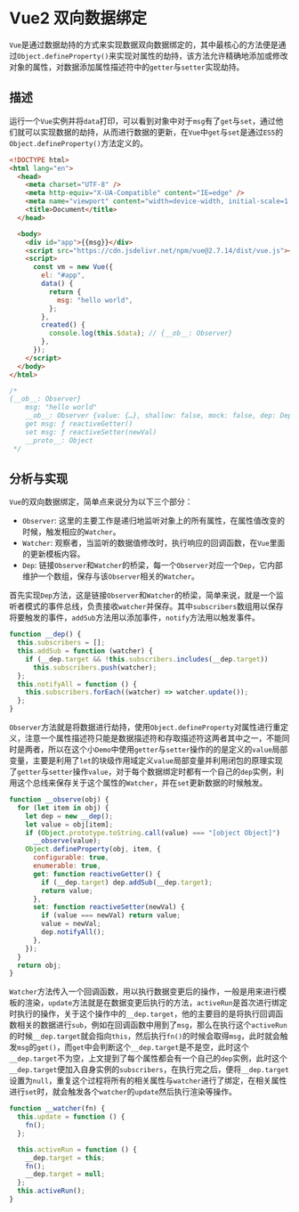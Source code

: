 # Vue2 双向数据绑定

`Vue`是通过数据劫持的方式来实现数据双向数据绑定的，其中最核心的方法便是通过`Object.defineProperty()`来实现对属性的劫持，该方法允许精确地添加或修改对象的属性，对数据添加属性描述符中的`getter`与`setter`实现劫持。

## 描述

运行一个`Vue`实例并将`data`打印，可以看到对象中对于`msg`有了`get`与`set`，通过他们就可以实现数据的劫持，从而进行数据的更新，在`Vue`中`get`与`set`是通过`ES5`的`Object.defineProperty()`方法定义的。

```html
<!DOCTYPE html>
<html lang="en">
  <head>
    <meta charset="UTF-8" />
    <meta http-equiv="X-UA-Compatible" content="IE=edge" />
    <meta name="viewport" content="width=device-width, initial-scale=1.0" />
    <title>Document</title>
  </head>

  <body>
    <div id="app">{{msg}}</div>
    <script src="https://cdn.jsdelivr.net/npm/vue@2.7.14/dist/vue.js"></script>
    <script>
      const vm = new Vue({
        el: "#app",
        data() {
          return {
            msg: "hello world",
          };
        },
        created() {
          console.log(this.$data); // {__ob__: Observer}
        },
      });
    </script>
  </body>
</html>
```

```js
/*
{__ob__: Observer}
    msg: "hello world"
    __ob__: Observer {value: {…}, shallow: false, mock: false, dep: Dep, vmCount: 1}
    get msg: ƒ reactiveGetter()
    set msg: ƒ reactiveSetter(newVal)
    __proto__: Object
 */
```

## 分析与实现

`Vue`的双向数据绑定，简单点来说分为以下三个部分：

- `Observer`: 这里的主要工作是递归地监听对象上的所有属性，在属性值改变的时候，触发相应的`Watcher`。
- `Watcher`: 观察者，当监听的数据值修改时，执行响应的回调函数，在`Vue`里面的更新模板内容。
- `Dep`: 链接`Observer`和`Watcher`的桥梁，每一个`Observer`对应一个`Dep`，它内部维护一个数组，保存与该`Observer`相关的`Watcher`。

首先实现`Dep`方法，这是链接`Observer`和`Watcher`的桥梁，简单来说，就是一个监听者模式的事件总线，负责接收`watcher`并保存。其中`subscribers`数组用以保存将要触发的事件，`addSub`方法用以添加事件，`notify`方法用以触发事件。

```javascript
function __dep() {
  this.subscribers = [];
  this.addSub = function (watcher) {
    if (__dep.target && !this.subscribers.includes(__dep.target))
      this.subscribers.push(watcher);
  };
  this.notifyAll = function () {
    this.subscribers.forEach((watcher) => watcher.update());
  };
}
```

`Observer`方法就是将数据进行劫持，使用`Object.defineProperty`对属性进行重定义，注意一个属性描述符只能是数据描述符和存取描述符这两者其中之一，不能同时是两者，所以在这个小`Demo`中使用`getter`与`setter`操作的的是定义的`value`局部变量，主要是利用了`let`的块级作用域定义`value`局部变量并利用闭包的原理实现了`getter`与`setter`操作`value`，对于每个数据绑定时都有一个自己的`dep`实例，利用这个总线来保存关于这个属性的`Watcher`，并在`set`更新数据的时候触发。

```javascript
function __observe(obj) {
  for (let item in obj) {
    let dep = new __dep();
    let value = obj[item];
    if (Object.prototype.toString.call(value) === "[object Object]")
      __observe(value);
    Object.defineProperty(obj, item, {
      configurable: true,
      enumerable: true,
      get: function reactiveGetter() {
        if (__dep.target) dep.addSub(__dep.target);
        return value;
      },
      set: function reactiveSetter(newVal) {
        if (value === newVal) return value;
        value = newVal;
        dep.notifyAll();
      },
    });
  }
  return obj;
}
```

`Watcher`方法传入一个回调函数，用以执行数据变更后的操作，一般是用来进行模板的渲染，`update`方法就是在数据变更后执行的方法，`activeRun`是首次进行绑定时执行的操作，关于这个操作中的`__dep.target`，他的主要目的是将执行回调函数相关的数据进行`sub`，例如在回调函数中用到了`msg`，那么在执行这个`activeRun`的时候`__dep.target`就会指向`this`，然后执行`fn()`的时候会取得`msg`，此时就会触发`msg`的`get()`，而`get`中会判断这个`__dep.target`是不是空，此时这个`__dep.target`不为空，上文提到了每个属性都会有一个自己的`dep`实例，此时这个`__dep.target`便加入自身实例的`subscribers`，在执行完之后，便将`__dep.target`设置为`null`，重复这个过程将所有的相关属性与`watcher`进行了绑定，在相关属性进行`set`时，就会触发各个`watcher`的`update`然后执行渲染等操作。

```javascript
function __watcher(fn) {
  this.update = function () {
    fn();
  };

  this.activeRun = function () {
    __dep.target = this;
    fn();
    __dep.target = null;
  };
  this.activeRun();
}
```
